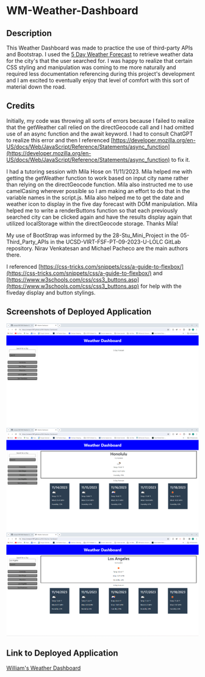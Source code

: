 # WM-Weather-Dashboard

## Description ##

This Weather Dashboard was made to practice the use of third-party APIs and Bootstrap. I used the [5 Day Weather Forecast](https://openweathermap.org/forecast5) to retrieve weather data for the city's that the user searched for. I was happy to realize that certain CSS styling and manipulation was coming to me more naturally and required less documentation referencing during this project's development and I am excited to eventually enjoy that level of comfort with this sort of material down the road.

## Credits ## 

Initially, my code was throwing all sorts of errors because I failed to realize that the getWeather call relied on the directGeocode call and I had omitted use of an async function and the await keyword. I had to consult ChatGPT to realize this error and then I referenced [https://developer.mozilla.org/en-US/docs/Web/JavaScript/Reference/Statements/async_function](https://developer.mozilla.org/en-US/docs/Web/JavaScript/Reference/Statements/async_function) to fix it.

I had a tutoring session with Mila Hose on 11/11/2023. Mila helped me with getting the getWeather function to work based on input city name rather than relying on the directGeocode function. Mila also instructed me to use camelCasing wherever possible so I am making an effort to do that in the variable names in the script.js. Mila also helped me to get the date and weather icon to display in the five day forecast with DOM manipulation. Mila helped me to write a renderButtons function so that each previously searched city can be clicked again and have the results display again that utilized localStorage within the directGeocode storage. Thanks Mila!

My use of BootStrap was informed by the 28-Stu_Mini_Project in the 05-Third_Party_APIs in the UCSD-VIRT-FSF-PT-09-2023-U-LOLC GitLab repository. Nirav Venkatesan and Michael Pacheco are the main authors there.

I referenced [https://css-tricks.com/snippets/css/a-guide-to-flexbox/](https://css-tricks.com/snippets/css/a-guide-to-flexbox/) and [https://www.w3schools.com/css/css3_buttons.asp](https://www.w3schools.com/css/css3_buttons.asp) for help with the fiveday display and button stylings.


## Screenshots of Deployed Application ##

![Screenshot](assets/images/WM-Weather-Dashboard-Landing-Page.png)
![Screenshot](assets/images/WM-Weather-Dashboard-Honolulu.png)
![Screenshot](assets/images/WM-Weather-Dashboard-Los-Angeles.png)


## Link to Deployed Application ##
[William's Weather Dashboard](https://wmason1997.github.io/WM-Weather-Dashboard/)